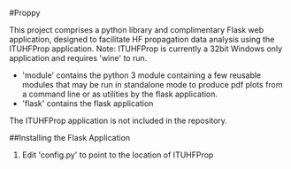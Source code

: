 #Proppy

This project comprises a python library and complimentary Flask web application,
designed to facilitate HF propagation data analysis using the ITUHFProp
application.  Note: ITUHFProp is currently a 32bit Windows only application and
requires 'wine' to run.

* 'module' contains the python 3 module containing a few reusable modules that
may be run in standalone mode to produce pdf plots from a command line or as
utilities by the flask application.
* 'flask' contains the flask application

The ITUHFProp application is not included in the repository.  

##Installing the Flask Application
1. Edit 'config.py' to point to the location of ITUHFProp

